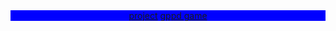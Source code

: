 <!DOCTYPE html>
<html>
<head>
    <header>
        <a href="#project">project</a>
        <a href="#">gppd game</a>
    </header>
    <style>
        header{
            background-color: blue;
            background-size: cover;
            background-position: centre;
        }
    </style>
    <meta charset="UTF-8">
    <meta name="viewport" content="width=device-width, initial-scale=1.0">
    <title>تصغير الصورة</title>
</head>
<body>
    
   
</body>
</html>
